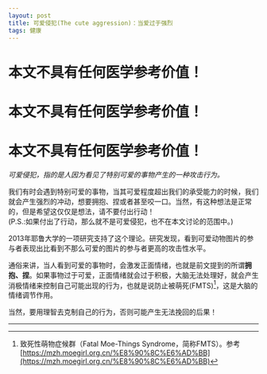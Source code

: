 ```yaml
---
layout: post
title: 可爱侵犯(The cute aggression)：当爱过于强烈
tags: 健康
---
```


# 本文不具有任何医学参考价值！
# 本文不具有任何医学参考价值！
# 本文不具有任何医学参考价值！

*可爱侵犯，指的是人因为看见了特别可爱的事物产生的一种攻击行为。*

我们有时会遇到特别可爱的事物，当其可爱程度超出我们的承受能力的时候，我们就会产生强烈的冲动，想要拥抱、捏或者甚至咬一口。当然，有这种想法是正常的，但是希望这仅仅是想法，请不要付出行动！<br>
(P.S.:如果付出了行动，那么就不是可爱侵犯，也不在本文讨论的范围中。)

2013年耶鲁大学的一项研究支持了这个理论。研究发现，看到可爱动物图片的参与者表现出比看到不那么可爱的图片的参与者更高的攻击性水平。

通俗来讲，当人看到可爱的事物时，会激发正面情绪，也就是前文提到的所谓**拥抱、捏**。如果事物过于可爱，正面情绪就会过于积极，大脑无法处理好，就会产生消极情绪来控制自己可能出现的行为，也就是说防止被萌死(FMTS)[^1]，这是大脑的情绪调节作用。

当然，要用理智去克制自己的行为，否则可能产生无法挽回的后果！

-------

[^1]: 致死性萌物症候群（Fatal Moe-Things Syndrome，简称FMTS）。参考[https://mzh.moegirl.org.cn/%E8%90%8C%E6%AD%BB](https://mzh.moegirl.org.cn/%E8%90%8C%E6%AD%BB)

